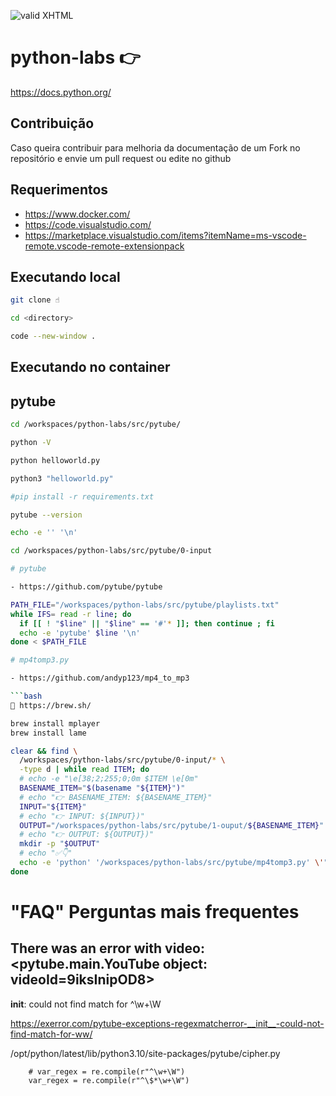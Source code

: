 [checkmark]: https://raw.githubusercontent.com/mozgbrasil/mozgbrasil.github.io/master/assets/images/logos/logo_32_32.png "MOZG"

![valid XHTML][checkmark]

# python-labs 👉️

https://docs.python.org/

## Contribuição

Caso queira contribuir para melhoria da documentação de um Fork no repositório e envie um pull request ou edite no github

## Requerimentos

- https://www.docker.com/
- https://code.visualstudio.com/
- https://marketplace.visualstudio.com/items?itemName=ms-vscode-remote.vscode-remote-extensionpack

## Executando local

```bash
git clone ☝️

cd <directory>

code --new-window .
```

## Executando no container

## pytube

````bash
cd /workspaces/python-labs/src/pytube/

python -V

python helloworld.py

python3 "helloworld.py"

#pip install -r requirements.txt

pytube --version

echo -e '' '\n'

cd /workspaces/python-labs/src/pytube/0-input

# pytube

- https://github.com/pytube/pytube

PATH_FILE="/workspaces/python-labs/src/pytube/playlists.txt"
while IFS= read -r line; do
  if [[ ! "$line" || "$line" == '#'* ]]; then continue ; fi
  echo -e 'pytube' $line '\n'
done < $PATH_FILE

# mp4tomp3.py

- https://github.com/andyp123/mp4_to_mp3

```bash
🛑️ https://brew.sh/

brew install mplayer
brew install lame
````

```bash
clear && find \
  /workspaces/python-labs/src/pytube/0-input/* \
  -type d | while read ITEM; do
  # echo -e "\e[38;2;255;0;0m $ITEM \e[0m"
  BASENAME_ITEM="$(basename "${ITEM}")"
  # echo "👉️ BASENAME_ITEM: ${BASENAME_ITEM}"
  INPUT="${ITEM}"
  # echo "👉️ INPUT: ${INPUT})"
  OUTPUT="/workspaces/python-labs/src/pytube/1-ouput/${BASENAME_ITEM}"
  # echo "👉️ OUTPUT: ${OUTPUT})"
  mkdir -p "$OUTPUT"
  # echo "✅️👇️"
  echo -e 'python' '/workspaces/python-labs/src/pytube/mp4tomp3.py' \'"$INPUT"\' \'"$OUTPUT"\' '\n'
done
```

# "FAQ" Perguntas mais frequentes

## There was an error with video: <pytube.__main__.YouTube object: videoId=9iksInipOD8>
__init__: could not find match for ^\w+\W

https://exerror.com/pytube-exceptions-regexmatcherror-__init__-could-not-find-match-for-ww/

/opt/python/latest/lib/python3.10/site-packages/pytube/cipher.py

        # var_regex = re.compile(r"^\w+\W")
        var_regex = re.compile(r"^\$*\w+\W")

##